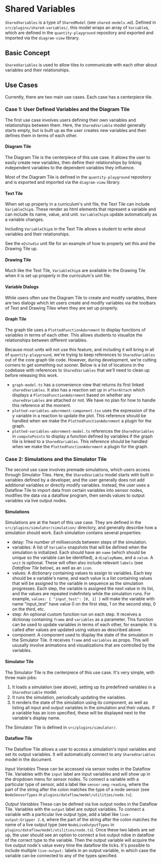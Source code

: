 # Shared Variables
`SharedVariables` is a type of `SharedModel` (see `shared-models.md`). Defined in `src/plugins/shared-variables/`, this model wraps an array of `Variable`s, which are defined in the `quantity-playground` repository and exported and imported via the `diagram-view` library.

## Basic Concept
`SharedVariables` is used to allow tiles to communicate with each other about variables and their relationships.

## Use Cases
Currently, there are two main use cases. Each case has a centerpiece tile.

### Case 1: User Defined Variables and the Diagram Tile
The first use case involves users defining their own variables and relationships between them. Here, the `SharedVariable` model generally starts empty, but is built up as the user creates new variables and then defines them in terms of each other.

#### Diagram Tile
The Diagram Tile is the centerpiece of this use case. It allows the user to easily create new variables, then define their relationships by linking independent variables to the dependent variables they influence.

Most of the Diagram Tile is defined in the `quantity-playground` repository and is exported and imported via the `diagram-view` library.

#### Text Tile
When set up properly in a curriculum's unit file, the Text Tile can include `VariableChip`s. These render as html elements that represent a variable and can include its name, value, and unit. `VariableChip`s update automatically as a variable changes.

Including `VariableChip`s in the Text Tile allows a student to write about variables and their relationships.

See the `m2studio` unit file for an example of how to properly set this and the Drawing Tile up.

#### Drawing Tile
Much like the Text Tile, `VariableChip`s are available in the Drawing Tile when it is set up properly in the curriculum's unit file.

#### Variable Dialogs
While users often use the Diagram Tile to create and modify variables, there are two dialogs which let users create and modify variables via the toolbars of Text and Drawing Tiles when they are set up properly.

#### Graph Tile
The graph tile uses a `PlottedFunctionAdornment` to display functions of variables in terms of each other. This allows students to visualize the relationships between different variables.

Because most units will not use this feature, and including it will bring in all of `quantity-playground`, we're trying to keep references to `SharedVariables` out of the core graph tile code. However, during development, we're cutting corners to get something out sooner. Below is a list of locations in the codebase with references to `SharedVariables` that we'll need to clean up before releasing this work.
- `graph-model.ts` has a convenience view that returns its first linked `sharedVariables`. It also has a reaction set up in `afterAttach` which displays a `PlottedFunctionAdornment` based on whether any `sharedVariables` are attached or not. We have no plan for how to handle this reference at the moment.
- `plotted-variables-adornment-component.tsx` uses the expression of the y variable in a reaction to update the plot. This reference should be handled when we make the `PlottedFunctionAdornment` a plugin for the graph.
- `plotted-variables-adornment-model.ts` references the `SharedVariables` in `computePoints` to display a function defined by variables if the graph tile is linked to a `SharedVariables`. This reference should be handled when we make the `PlottedFunctionAdornment` a plugin for the graph.

### Case 2: Simulations and the Simulator Tile
The second use case involves premade simulations, which users access through Simulator Tiles. Here, the `SharedVariable` model starts with built in variables defined by a developer, and the user generally does not add additional variables or directly modify variables. Instead, the user uses a Dataflow Tile to import data from certain variables into sensor nodes, modifies the data via a dataflow program, then sends values to output variables via live output nodes.

#### Simulations
Simulations are at the heart of this use case. They are defined in the `src/plugins/simulator/simulation/` directory, and generally describe how a simulation should work. Each simulation contains several properties:
- delay: The number of milliseconds between steps of the simulation.
- variables: A list of `Variable` snapshots that will be defined when the simulation is initialized. Each should have an `name` (which should be unique so the variable can be identified), a `displayName`, and a `value`. A `unit` is optional. These will often also include relevant `labels` (see _Dataflow Tile_ below), as well as an `icon`.
- values: A dictionary containing values to assign to variables. Each key should be a variable's name, and each value is a list containing values that will be assigned to the variable in sequence as the simulation progresses. Each step, the variable is assigned the next value in its list, and the values are repeated indefinitely while the simulation runs. For example, `values: { "input_test": [0, 1] }` will make the variable with name "input_test" have value 0 on the first step, 1 on the second step, 0 on the third, etc.
- step: An optional custom function run on each step. It receives a dictionay containing `frame` and `variables` as a parameter. This function can be used to update variables in terms of each other, for example. It is called after values are updated using _values_ as described above.
- component: A component used to display the state of the simulation in the Simulator Tile. It receives `frame` and `variables` as props. This will ususally involve animations and visualizations that are controlled by the variables.

#### Simulator Tile
The Simulator Tile is the centerpiece of this use case. It's very simple, with three main jobs:
1. It loads a simulation (see above), setting up its predefined variables in a `SharedVariable` model.
2. It runs the simulation, periodically updating the variables.
3. It renders the state of the simulation using its component, as well as listing all input and output variables in the simulation and their values. If a variable has an icon specified, these will be displayed next to the variable's display name.

The Simulator Tile is defined in `src/plugins/simulator/`.

#### Dataflow Tile
The Dataflow Tile allows a user to access a simulation's input variables and set its output variables. It will automatically connect to any `SharedVariables` model in the document.

*Input Variables* These can be accessed via sensor nodes in the Dataflow Tile. Variables with the `input` label are input variables and will show up in the dropdown menu for sensor nodes. To connect a variable with a particular type of sensor, add a label like `sensor:emg-reading`, where the part of the string after the colon matches the type of a node sensor (see `NodeSensorTypes` in `plugins/dataflow/model/utilities/node.ts`).

*Output Variables* These can be defined via live output nodes in the Dataflow Tile. Variables with the `output` label are output variables. To connect a variable with a particular live output type, add a label like `live-output:Gripper 2.0`, where the part of the string after the colon matches the name of a live output type (see `NodeLiveOutputTypes` in `plugins/dataflow/model/utilities/node.ts`). Once these two labels are set up, the user should see an option to connect a live output ndoe in dataflow of the correct type to the variable. Then the output variable will acquire the live output node's value every time the dataflow tile ticks. It's possible to include multiple `live-output:` labels in an output variable, in which case the variable can be connected to any of the types specified.
